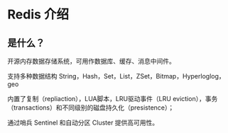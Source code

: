 # Redis 介绍

## 是什么？

开源内存数据存储系统，可用作数据库、缓存、消息中间件。

支持多种数据结构 String，Hash，Set，List，ZSet，Bitmap，Hyperloglog，geo

内置了复制（repliaction），LUA脚本，LRU驱动事件（LRU eviction），事务（transactions）和不同级别的磁盘持久化（presistence）；

通过哨兵 Sentinel 和自动分区 Cluster 提供高可用性。